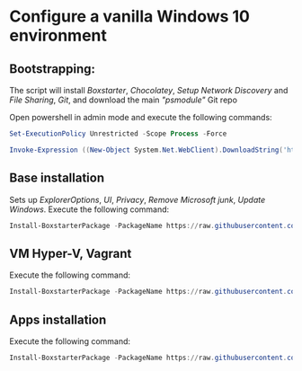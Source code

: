 # Configure a vanilla Windows 10 environment

## Bootstrapping:
The script will install _Boxstarter_, _Chocolatey_, _Setup Network Discovery_ and _File Sharing_, _Git_, and download the main _"psmodule"_ Git repo

Open powershell in admin mode and execute the following commands:
   ```powershell
   Set-ExecutionPolicy Unrestricted -Scope Process -Force

   Invoke-Expression ((New-Object System.Net.WebClient).DownloadString('https://raw.githubusercontent.com/aamitabhinfra/psmodules/master/scripts/windows10-infra/bootstrap.ps1'))
   ```

## Base installation
Sets up _ExplorerOptions_, _UI_, _Privacy_, _Remove Microsoft junk_, _Update Windows_.
   Execute the following command:
   ```powershell
   Install-BoxstarterPackage -PackageName https://raw.githubusercontent.com/aamitabhinfra/psmodules/master/scripts/windows10-infra/tasks/Install-Base.txt
   ```

## VM Hyper-V, Vagrant
Execute the following command:
   ```powershell
   Install-BoxstarterPackage -PackageName https://raw.githubusercontent.com/aamitabhinfra/psmodules/master/scripts/windows10-infra/tasks/Install-Apps.txt
   ```

## Apps installation
Execute the following command:
   ```powershell
   Install-BoxstarterPackage -PackageName https://raw.githubusercontent.com/aamitabhinfra/psmodules/master/scripts/windows10-infra/tasks/Install-Apps.txt
   ```
